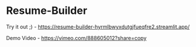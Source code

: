 # Resume-Builder

Try it out ;) - https://resume-builder-hyrmlbwyxdutgjfueqfre2.streamlit.app/


Demo Video - https://vimeo.com/888605012?share=copy
